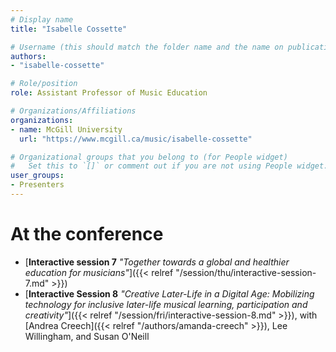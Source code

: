 ```yaml
---
# Display name
title: "Isabelle Cossette"

# Username (this should match the folder name and the name on publications)
authors:
- "isabelle-cossette"

# Role/position
role: Assistant Professor of Music Education

# Organizations/Affiliations
organizations: 
- name: McGill University
  url: "https://www.mcgill.ca/music/isabelle-cossette"

# Organizational groups that you belong to (for People widget)
#   Set this to `[]` or comment out if you are not using People widget.
user_groups:
- Presenters
---
```

<!-- 
# About

Elit exercitation eu occaecat velit ad. -->

# At the conference

- [**Interactive session 7** *"Together towards a global and healthier education for musicians"*]({{< relref "/session/thu/interactive-session-7.md" >}})
- [**Interactive Session 8** *"Creative Later-Life in a Digital Age: Mobilizing technology for inclusive later-life musical learning, participation and creativity"*]({{< relref "/session/fri/interactive-session-8.md" >}}), with [Andrea Creech]({{< relref "/authors/amanda-creech" >}}), Lee Willingham, and Susan O'Neill